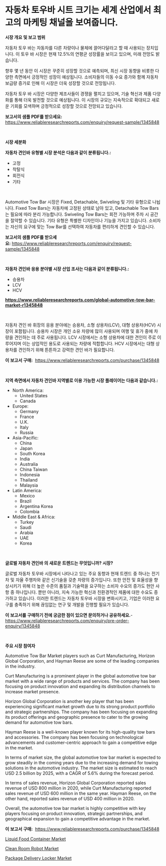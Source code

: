 <p><h1>자동차 토우바 시트 크기는 세계 산업에서 최고의 마케팅 채널을 보여줍니다.</h1></p><p><strong>시장 개요 및 보고 범위</strong></p>
<p><p>자동차 토우 바는 자동차를 다른 차량이나 물체에 끌어다달라고 할 때 사용되는 장치입니다. 이 토우 바 시장은 현재 12.5%의 연평균 성장률을 보이고 있으며, 미래 전망도 밝습니다. </p><p>향후 몇 년 동안 이 시장은 꾸준히 성장할 것으로 예측되며, 최신 시장 동향을 비롯한 다양한 측면에서 긍정적인 성장이 예상됩니다. 소비자들의 이동 수요 증가와 함께 자동차 보급량 증가로 인해 이 시장은 더욱 성장할 것으로 전망됩니다.</p><p>자동차 토우 바 시장은 다양한 제조사들이 경쟁을 펼치고 있으며, 기술 혁신과 제품 다양화를 통해 더욱 발전할 것으로 예상됩니다. 이 시장의 규모는 지속적으로 확대되고 새로운 기회를 모색하며 긍정적으로 성장할 것으로 전망되고 있습니다.</p></p>
<p><strong>보고서의 샘플 PDF를 받으세요:</strong> <a href="https://www.reliableresearchreports.com/enquiry/request-sample/1345848">https://www.reliableresearchreports.com/enquiry/request-sample/1345848</a></p>
<p>&nbsp;</p>
<p><strong>시장 세분화</strong></p>
<p><strong>자동차 견인바 유형별 시장 분석은 다음과 같이 분류됩니다.:</strong></p>
<p><ul><li>고정</li><li>착탈식</li><li>회전식</li><li>기타</li></ul></p>
<p>&nbsp;</p>
<p><p>Automotive Tow Bar 시장은 Fixed, Detachable, Swiveling 및 기타 유형으로 나뉩니다. Fixed Tow Bars는 자동차에 고정된 상태로 남아 있고, Detachable Tow Bars는 필요에 따라 분리 가능합니다. Swiveling Tow Bars는 회전 가능하며 주차 시 공간을 절약할 수 있습니다. 기타 유형은 특별한 디자인이나 기능을 가지고 있습니다. 소비자는 자신의 요구에 맞는 Tow Bar를 선택하여 자동차를 편리하게 견인할 수 있습니다.</p></p>
<p><strong>보고서의 샘플 PDF를 받으세요:</strong>&nbsp;<a href="https://www.reliableresearchreports.com/enquiry/request-sample/1345848">https://www.reliableresearchreports.com/enquiry/request-sample/1345848</a></p>
<p>&nbsp;</p>
<p><strong> 자동차 견인바 응용 분야별 시장 산업 조사는 다음과 같이 분류됩니다.:</strong></p>
<p><ul><li>승용차</li><li>LCV</li><li>HCV</li></ul></p>
<p><strong><a href="https://www.reliableresearchreports.com/global-automotive-tow-bar-market-r1345848">https://www.reliableresearchreports.com/global-automotive-tow-bar-market-r1345848</a></strong></p>
<p>&nbsp;</p>
<p><p>자동차 견인 바 휘장의 응용 분야에는 승용차, 소형 상용차(LCV), 대형 상용차(HCV) 시장이 포함됩니다. 승용차 시장은 개인 소유 차량에 많이 사용되며 여행 및 휴가 중에 차량을 견인하는 데 주로 사용됩니다. LCV 시장에서는 소형 상용차에 대한 견인이 주로 이루어지며 이는 상업적인 용도로 사용되는 차량에 적합합니다. HCV 시장에서는 대형 상용차를 견인하기 위해 튼튼하고 강력한 견인 바가 필요합니다.</p></p>
<p><strong>이 보고서 구매:</strong>&nbsp; <a href="https://www.reliableresearchreports.com/purchase/1345848">https://www.reliableresearchreports.com/purchase/1345848</a></p>
<p>&nbsp;</p>
<p><strong>지역 측면에서 자동차 견인바 지역별로 이용 가능한 시장 플레이어는 다음과 같습니다.:</strong></p>
<p><ul>
    <li>
        North America:
        <ul>
            <li>United States</li>
            <li>Canada</li>
        </ul>
    </li>
    <li>
        Europe:
        <ul>
            <li>Germany</li>
            <li>France</li>
            <li>U.K.</li>
            <li>Italy</li>
            <li>Russia</li>
        </ul>
    </li>
    <li>
        Asia-Pacific:
        <ul>
            <li>China</li>
            <li>Japan</li>
            <li>South Korea</li>
            <li>India</li>
            <li>Australia</li>
            <li>China Taiwan</li>
            <li>Indonesia</li>
            <li>Thailand</li>
            <li>Malaysia</li>
        </ul>
    </li>
    <li>
        Latin America:
        <ul>
            <li>Mexico</li>
            <li>Brazil</li>
            <li>Argentina Korea</li>
            <li>Colombia</li>
        </ul>
    </li>
    <li>
        Middle East & Africa:
        <ul>
            <li>Turkey</li>
            <li>Saudi</li>
            <li>Arabia</li>
            <li>UAE</li>
            <li>Korea</li>
        </ul>
    </li>
    </ul></p>
<p>&nbsp;</p>
<p><strong>글로벌 자동차 견인바 의 새로운 트렌드는 무엇입니까? 시장?</strong></p>
<p><p>글로벌 자동차 토우바 시장에서 나타나고 있는 주요 동향과 현재 트렌드 중 하나는 전기차 및 자율 주행차와 같은 신기술을 갖춘 차량의 증가입니다. 또한 안전 및 효율성을 향상시키기 위해 더 높은 수준의 품질과 기술력을 요구하는 소비자 수요의 증가도 현안 사항 중 하나입니다. 뿐만 아니라, 지속 가능한 혁신과 친환경적인 제품에 대한 수요도 증가하고 있습니다. 이러한 트렌드는 자동차 토우바 시장을 변화시키고, 기업은 이러한 요구를 충족하기 위해 끊임없는 연구 및 개발을 진행할 필요가 있습니다.</p></p>
<p><strong>이 보고서를 구매하기 전에 궁금한 점이 있으면 문의하거나 공유하세요.</strong>- <a href="https://www.reliableresearchreports.com/enquiry/pre-order-enquiry/1345848">https://www.reliableresearchreports.com/enquiry/pre-order-enquiry/1345848</a></p>
<p>&nbsp;</p>
<p><strong>주요 시장 참여자</strong></p>
<p><p>Automotive Tow Bar Market players such as Curt Manufacturing, Horizon Global Corporation, and Hayman Reese are some of the leading companies in the industry. </p><p>Curt Manufacturing is a prominent player in the global automotive tow bar market with a wide range of products and services. The company has been focusing on product innovation and expanding its distribution channels to increase market presence. </p><p>Horizon Global Corporation is another key player that has been experiencing significant market growth due to its strong product portfolio and strategic partnerships. The company has been focusing on expanding its product offerings and geographic presence to cater to the growing demand for automotive tow bars.</p><p>Hayman Reese is a well-known player known for its high-quality tow bars and accessories. The company has been focusing on technological advancements and customer-centric approach to gain a competitive edge in the market. </p><p>In terms of market size, the global automotive tow bar market is expected to grow steadily in the coming years due to the increasing demand for towing solutions in the automotive industry. The market size is estimated to reach USD 2.5 billion by 2025, with a CAGR of 5.6% during the forecast period.</p><p>In terms of sales revenue, Horizon Global Corporation reported sales revenue of USD 800 million in 2020, while Curt Manufacturing reported sales revenue of USD 600 million in the same year. Hayman Reese, on the other hand, reported sales revenue of USD 400 million in 2020.</p><p>Overall, the automotive tow bar market is highly competitive with key players focusing on product innovation, strategic partnerships, and geographical expansion to gain a competitive advantage in the market.</p></p>
<p><strong>이 보고서 구매:</strong>&nbsp;&nbsp;<a href="https://www.reliableresearchreports.com/purchase/1345848">https://www.reliableresearchreports.com/purchase/1345848</a></p>
<p><p><a href="https://github.com/kufem1/Market-Research-Report-List-2/blob/main/liquid-food-container-market.md">Liquid Food Container Market</a></p><p><a href="https://github.com/nathandecarvalho/Market-Research-Report-List-2/blob/main/clean-room-robot-market.md">Clean Room Robot Market</a></p><p><a href="https://github.com/kosella/Market-Research-Report-List-2/blob/main/package-delivery-locker-market.md">Package Delivery Locker Market</a></p></p>